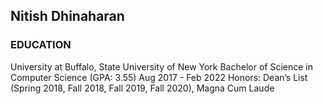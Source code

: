 ## Nitish Dhinaharan

### EDUCATION

University at Buffalo, State University of New York
Bachelor of Science in Computer Science (GPA: 3.55)	Aug 2017 - Feb 2022
Honors: Dean’s List (Spring 2018, Fall 2018, Fall 2019, Fall 2020), Magna Cum Laude
